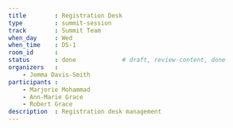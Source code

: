 ```yaml
---
title        : Registration Desk
type         : summit-session
track        : Summit Team
when_day     : Wed
when_time    : DS-1
room_id      :
status       : done             # draft, review-content, done
organizers   :
    - Jemma Davis-Smith
participants :
    - Marjorie Mohammad
    - Ann-Marie Grace
    - Robert Grace
description  : Registration desk management
---
```


